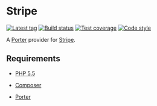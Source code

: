 Stripe
======

[![Latest tag][Version image]][Releases]
[![Build status][Build image]][Build]
[![Test coverage][Coverage image]][Coverage]
[![Code style][Style image]][Style]

A [Porter][Porter] provider for [Stripe](https://stripe.com).

Requirements
------------

- [PHP 5.5](http://php.net)
- [Composer](http://getcomposer.org)
- [Porter][Porter]


  [Porter]: https://github.com/ScriptFUSION/Porter
  [Releases]: https://github.com/Provider/Stripe/releases
  [Version image]: https://poser.pugx.org/provider/stripe/v/stable "Latest version"
  [Build]: http://travis-ci.org/Provider/Stripe
  [Build image]: https://travis-ci.org/Provider/Stripe.svg?branch=master "Build status"
  [Coverage]: https://coveralls.io/github/Provider/Stripe
  [Coverage image]: https://coveralls.io/repos/Provider/Stripe/badge.svg "Test coverage"
  [Style]: https://styleci.io/repos/65310636
  [Style image]: https://styleci.io/repos/65310636/shield?style=flat "Code style"
